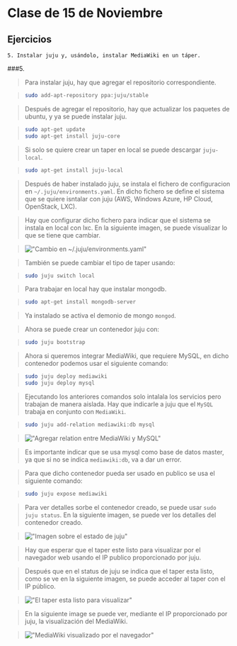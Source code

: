 Clase de 15 de Noviembre
=====================

Ejercicios
----------

    5. Instalar juju y, usándolo, instalar MediaWiki en un táper.

###5.

> Para instalar juju, hay que agregar el repositorio correspondiente.

> ```sh
> sudo add-apt-repository ppa:juju/stable
> ```

> Después de agregar el repositorio, hay que actualizar los paquetes de ubuntu, y ya se puede instalar juju.

> ```sh
> sudo apt-get update
> sudo apt-get install juju-core
> ```

> Si solo se quiere crear un taper en local se puede descargar `juju-local`.

> ```sh
> sudo apt-get install juju-local
> ```

> Después de haber instalado juju, se instala el fichero de configuracion
> en `~/.juju/environments.yaml`. En dicho fichero se define el sistema que
> se quiere isntalar con juju (AWS, Windows Azure, HP Cloud, OpenStack, LXC).

> Hay que configurar dicho fichero para indicar que el sistema se instala en local con lxc.
> En la siguiente imagen, se puede visualizar lo que se tiene que cambiar.

> !["Cambio en ~/.juju/environments.yaml"](https://raw.github.com/josecolella/GII-2013/master/Screenshots/Tema3Screenshots/defaultlocal.png)

> También se puede cambiar el tipo de taper usando:

> ```sh
> sudo juju switch local
> ```

> Para trabajar en local hay que instalar mongodb.

> ```sh
> sudo apt-get install mongodb-server
> ```

> Ya instalado se activa el demonio de mongo `mongod`.

> Ahora se puede crear un contenedor juju con:

> ```sh
> sudo juju bootstrap
> ```

> Ahora si queremos integrar MediaWiki, que requiere MySQL, en dicho contenedor
> podemos usar el siguiente comando:

> ```sh
> sudo juju deploy mediawiki
> sudo juju deploy mysql
> ```

> Ejecutando los anteriores comandos solo intalala los servicios pero trabajan
> de manera aislada. Hay que indicarle a juju que el `MySQL` trabaja en conjunto
> con `MediaWiki`.

> ```sh
> sudo juju add-relation mediawiki:db mysql
> ```

> !["Agregar relation entre MediaWiki y MySQL"](https://raw.github.com/josecolella/GII-2013/master/Screenshots/Tema3Screenshots/addrelation.png)

> Es importante indicar que se usa mysql como base de datos master,
> ya que si no se indica `mediawiki:db`, va a dar un error.

> Para que dicho contenedor pueda ser usado en publico se usa el siguiente comando:

> ```sh
> sudo juju expose mediawiki
> ```

> Para ver detalles sorbe el contenedor creado, se puede usar ```sudo juju status```.
> En la siguiente imagen, se puede ver los detalles del contenedor creado.

> !["Imagen sobre el estado de juju"](https://raw.github.com/josecolella/GII-2013/master/Screenshots/Tema3Screenshots/status.png)

> Hay que esperar que el taper este listo para visualizar por el navegador web
> usando el IP publico proporcionado por juju.

> Después que en el status de juju se indica que el taper esta listo,
> como se ve en la siguiente imagen, se puede acceder al taper con el IP público.

> !["El taper esta listo para visualizar"](https://raw.github.com/josecolella/GII-2013/master/Screenshots/Tema3Screenshots/jujustarted.png)

> En la siguiente image se puede ver, mediante el IP proporcionado por juju, la
> visualización del MediaWiki.

> !["MediaWiki visualizado por el navegador"](https://raw.github.com/josecolella/GII-2013/master/Screenshots/Tema3Screenshots/mediawikibrowser.png)
